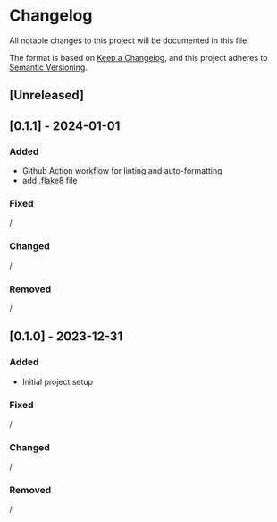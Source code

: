 # Changelog

All notable changes to this project will be documented in this file.

The format is based on [Keep a Changelog](https://keepachangelog.com/en/1.0.0/),
and this project adheres to [Semantic Versioning](https://semver.org/spec/v2.0.0.html).

## [Unreleased]

## [0.1.1] - 2024-01-01

### Added

- Github Action workflow for linting and auto-formatting
- add [.flake8](.flake8) file

### Fixed

/

### Changed

/

### Removed

/

## [0.1.0] - 2023-12-31

### Added

- Initial project setup

### Fixed

/

### Changed

/

### Removed

/